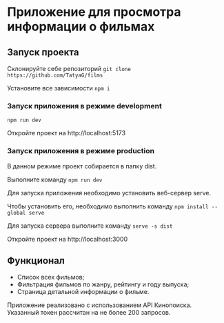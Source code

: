 # Приложение для просмотра информации о фильмах
## Запуск проекта
Склонируйте себе репозиторий `git clone https://github.com/TatyaG/films`

Установите все зависимости `npm i`

### Запуск приложения в режиме development
`npm run dev`

Откройте проект на http://localhost:5173

### Запуск приложения в режиме production
В данном режиме проект собирается в папку dist.

Выполните команду `npm run dev`

Для запуска приложения необходимо установить веб-сервер serve.

Чтобы установить его, необходимо выполнить команду `npm install --global serve`

Для запуска сервера выполните команду `serve -s dist`

Откройте проект на http://localhost:3000 

## Функционал

- Список всех фильмов;
- Фильтрация фильмов по жанру, рейтингу и году выпуска;
- Страница детальной информации о фильме.

Приложение реализовано с использованием API Кинопоиска. Указанный токен рассчитан на не более 200 запросов.
